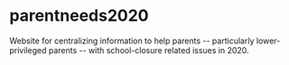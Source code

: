 # parentneeds2020
Website for centralizing information to help parents -- particularly lower-privileged parents -- with school-closure related issues in 2020.
